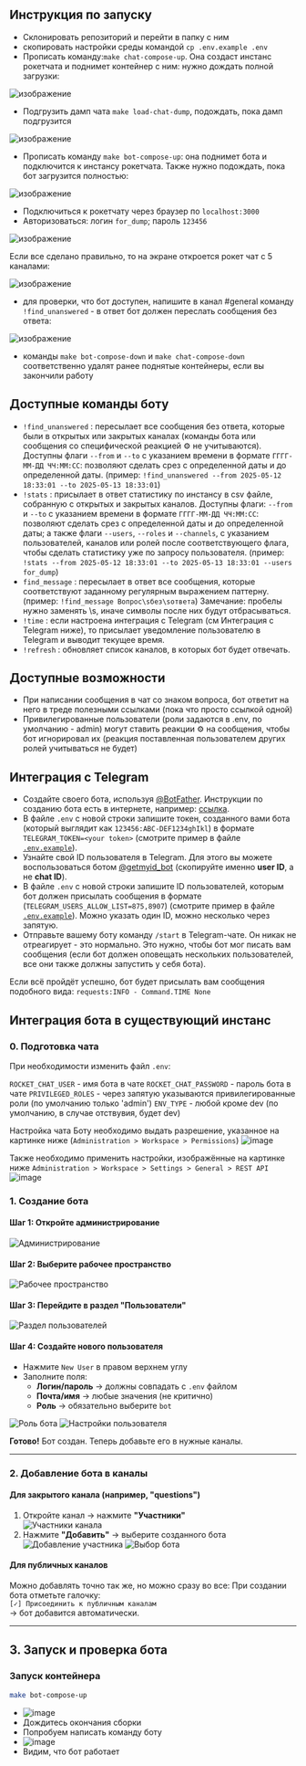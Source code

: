 ## Инструкция по запуску

- Склонировать репозиторий и перейти в папку с ним
- скопировать настройки среды командой `cp .env.example .env`
- Прописать команду:`make chat-compose-up`. Она создаст инстанс рокетчата и поднимет контейнер с ним: нужно дождать полной загрузки:

![изображение](https://github.com/user-attachments/assets/d38cc4d4-6c44-40e4-a3ae-d9812d30501e)

- Подгрузить дамп чата `make load-chat-dump`, подождать, пока дамп подгрузится


![изображение](https://github.com/user-attachments/assets/8fb09596-bdb6-4078-91ba-594c78bf2c41)

- Прописать команду `make bot-compose-up`: она поднимет бота и подключится к инстансу рокетчата. Также нужно подождать, пока бот загрузится полностью:


![изображение](https://github.com/user-attachments/assets/504b1e63-b1d7-44bf-a4b5-03578cf754ed)

- Подключиться к рокетчату через браузер по `localhost:3000`
- Авторизоваться: логин `for_dump`; пароль `123456`


![изображение](https://github.com/user-attachments/assets/fe322cc4-1470-446c-b57b-44dc9f3ddd21)

Если все сделано правильно, то на экране откроется рокет чат с 5 каналами:


![изображение](https://github.com/user-attachments/assets/33a3f4fe-4833-4c97-b9d7-46ce12ee1783)

- для проверки, что бот доступен, напишите в канал #general команду `!find_unanswered` - в ответ бот должен переслать сообщения без ответа:


![изображение](https://github.com/user-attachments/assets/c4cd27b1-d08b-4184-b296-54b69509f3cf)

- команды `make bot-compose-down` и `make chat-compose-down` соответственно удалят ранее поднятые контейнеры, если вы закончили работу

## Доступные команды боту

- `!find_unanswered` : пересылает все сообщения без ответа, которые были в открытых или закрытых каналах (команды бота или сообщения со специфической реакцией :gear: не учитываются). Доступны флаги `--from` и `--to`  с указанием времени в формате `ГГГГ-ММ-ДД ЧЧ:ММ:СС`: позволяют сделать срез с определенной даты и до определенной даты. (пример: `!find_unanswered --from 2025-05-12 18:33:01 --to 2025-05-13 18:33:01`)
- `!stats` : присылает в ответ статистику по инстансу в csv файле, собранную с открытых и закрытых каналов. Доступны флаги: `--from` и `--to`  с указанием времени в формате `ГГГГ-ММ-ДД ЧЧ:ММ:СС`: позволяют сделать срез с определенной даты и до определенной даты; а также флаги `--users`, `--roles` и `--channels`, с указанием пользователей, каналов или ролей после соответствующего флага, чтобы сделать статистику уже по запросу пользователя. (пример: `!stats --from 2025-05-12 18:33:01 --to 2025-05-13 18:33:01 --users for_dump`)
- `find_message` : пересылает в ответ все сообщения, которые соответствуют заданному регулярным выражением паттерну. (пример: `!find_message Вопрос\sбез\sответа`) Замечание: пробелы нужно заменять \s, иначе символы после них будут отбрасываться.
- `!time` : если настроена интеграция с Telegram (см Интеграция с Telegram ниже), то присылает уведомление пользователю в Telegram и выводит текущее время.
- `!refresh` : обновляет список каналов, в которых бот будет отвечать.

## Доступные возможности

- При написании сообщения в чат со знаком вопроса, бот ответит на него в треде полезными ссылками (пока что просто ссылкой одной)
- Привилегированные пользователи (роли задаются в .env, по умолчанию - admin) могут ставить реакции :gear: на сообщения, чтобы бот игнорировал их (реакция поставленная пользователем других ролей учитываться не будет)

## Интеграция с Telegram
- Создайте своего бота, используя [@BotFather](https://t.me/BotFather). Инструкции по созданию бота есть в интернете, например: [ссылка](https://marketolog.mts.ru/blog/kak-sozdat-bota-v-botfather-gaid-dlya-novichkov).
- В файле `.env` с новой строки запишите токен, созданного вами бота (который выглядит как `123456:ABC-DEF1234ghIkl`) в формате `TELEGRAM_TOKEN=<your token>` (смотрите пример в файле [`.env.example`](.env.example)).
- Узнайте свой ID пользователя в Telegram. Для этого вы можете воспользоваться ботом [@getmyid_bot](https://t.me/getmyid_bot) (скопируйте именно **user ID**, а не **chat ID**).
- В файле `.env` с новой строки запишите ID пользователей, которым бот должен присылать сообщения в формате (`TELEGRAM_USERS_ALLOW_LIST=875,8907`) (смотрите пример в файле [`.env.example`](.env.example)). Можно указать один ID, можно несколько через запятую.
- Отправьте вашему боту команду `/start` в Telegram-чате. Он никак не отреагирует - это нормально. Это нужно, чтобы бот мог писать вам сообщения (если бот должен оповещать нескольких пользователей, все они также должны запустить у себя бота).

Если всё пройдёт успешно, бот будет присылать вам сообщения подобного вида: `requests:INFO - Command.TIME None`

## Интеграция бота в существующий инстанс

### 0. Подготовка чата
При необходимости изменить файл `.env`:

`ROCKET_CHAT_USER` - имя бота в чате
`ROCKET_CHAT_PASSWORD` - пароль бота в чате
`PRIVILEGED_ROLES` - через запятую указываются привилегированные роли (по умолчанию только 'admin')
`ENV_TYPE` - любой кроме dev (по умолчанию, в случае отствувия, будет dev)

Настройка чата
Боту необходимо выдать разрешение, указанное на картинке ниже (`Administration > Workspace > Permissions`)
![image](https://github.com/user-attachments/assets/99fa9d53-bfae-4099-8dd9-c860d5c7c6bc)

Также необходимо применить настройки, изображённые на картинке ниже `Administration > Workspace > Settings > General > REST API`
![image](https://github.com/user-attachments/assets/fd0b709a-ffce-4b8b-ab8b-100f41638a01)


### 1. Создание бота

#### Шаг 1: Откройте администрирование
![Администрирование](https://github.com/user-attachments/assets/d58dcda8-a747-4d8f-8c65-4ca80ae511fd)

#### Шаг 2: Выберите рабочее пространство
![Рабочее пространство](https://github.com/user-attachments/assets/aa611969-cccf-482c-b0ee-1738d0716f86)

#### Шаг 3: Перейдите в раздел "Пользователи"
![Раздел пользователей](https://github.com/user-attachments/assets/34b241e8-53f4-4909-9128-8e9f5e757a57)

#### Шаг 4: Создайте нового пользователя
- Нажмите `New User` в правом верхнем углу
- Заполните поля:
  - **Логин/пароль** → должны совпадать с `.env` файлом
  - **Почта/имя** → любые значения (не критично)
  - **Роль** → обязательно выберите `bot`

![Роль бота](https://github.com/user-attachments/assets/0eb45c8c-596f-4458-be8f-1bfd6d9d9897)
![Настройки пользователя](https://github.com/user-attachments/assets/6091d4f3-8e84-4028-bd05-4880fe989429)

**Готово!** Бот создан. Теперь добавьте его в нужные каналы.

---

### 2. Добавление бота в каналы

#### Для закрытого канала (например, "questions")
1. Откройте канал → нажмите **"Участники"**  
   ![Участники канала](https://github.com/user-attachments/assets/0008158e-85ce-42ec-8085-803779ca9c3c)
2. Нажмите **"Добавить"** → выберите созданного бота  
   ![Добавление участника](https://github.com/user-attachments/assets/6a0100bf-bcd1-4d66-9a44-668d97da769c)
   ![Выбор бота](https://github.com/user-attachments/assets/1546dca9-9fc4-4f58-8601-c7973414a894)

#### Для публичных каналов
Можно добавлять точно так же, но можно сразу во все:
При создании бота отметьте галочку:  
`[✓] Присоединить к публичным каналам`  
→ бот добавится автоматически.

---

## 3. Запуск и проверка бота

### Запуск контейнера
```bash
make bot-compose-up
```
- ![image](https://github.com/user-attachments/assets/90eacfee-fe14-4d13-affd-6a0155c1313e)
- Дождитесь окончания сборки
- Попробуем написать команду боту
- ![image](https://github.com/user-attachments/assets/d825e71c-bcb5-4c36-bdff-3d976d48cb54)
- Видим, что бот работает

